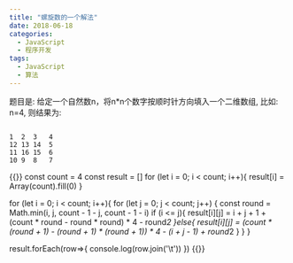 ```yaml
---
title: "螺旋数的一个解法"
date: 2018-06-18
categories:
  - JavaScript
  - 程序开发
tags:
  - JavaScript
  - 算法
---
```

题目是: 给定一个自然数n，将n*n个数字按顺时针方向填入一个二维数组, 比如: n=4, 则结果为:

<code>
1  2  3   4
12 13 14  5
11 16 15  6
10 9  8   7
</code>

<!--more-->
{{<highlight javascript>}}
const count = 4
const result = []
for (let i = 0; i < count; i++){
  result[i] = Array(count).fill(0)
}

for (let i = 0; i < count; i++){
  for (let j = 0; j < count; j++) {
    const round = Math.min(i, j, count - 1 - j, count - 1 - i)
    if (i <= j){
      result[i][j] =  i + j + 1 + (count * round - round * round) * 4 - round*2
    }else{
      result[i][j] =  (count * (round + 1) - (round + 1) * (round + 1)) * 4 - (i + j - 1) + round*2
    }
  }
}

result.forEach(row=>{
  console.log(row.join('\t'))
})
{{</highlight>}}